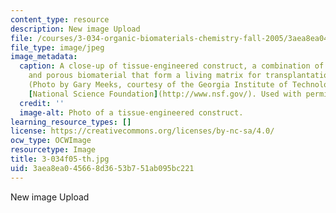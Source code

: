 ```yaml
---
content_type: resource
description: New image Upload
file: /courses/3-034-organic-biomaterials-chemistry-fall-2005/3aea8ea045668d3653b751ab095bc221_3-034f05-th.jpg
file_type: image/jpeg
image_metadata:
  caption: A close-up of tissue-engineered construct, a combination of living cells
    and porous biomaterial that form a living matrix for transplantation in an organism.
    (Photo by Gary Meeks, courtesy of the Georgia Institute of Technology and the
    [National Science Foundation](http://www.nsf.gov/). Used with permission.)
  credit: ''
  image-alt: Photo of a tissue-engineered construct.
learning_resource_types: []
license: https://creativecommons.org/licenses/by-nc-sa/4.0/
ocw_type: OCWImage
resourcetype: Image
title: 3-034f05-th.jpg
uid: 3aea8ea0-4566-8d36-53b7-51ab095bc221
---
```

New image Upload